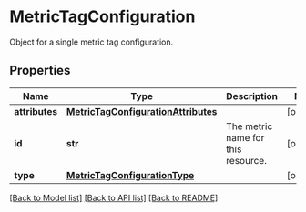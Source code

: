 # MetricTagConfiguration

Object for a single metric tag configuration.

## Properties

| Name           | Type                                                                        | Description                        | Notes      |
| -------------- | --------------------------------------------------------------------------- | ---------------------------------- | ---------- |
| **attributes** | [**MetricTagConfigurationAttributes**](MetricTagConfigurationAttributes.md) |                                    | [optional] |
| **id**         | **str**                                                                     | The metric name for this resource. | [optional] |
| **type**       | [**MetricTagConfigurationType**](MetricTagConfigurationType.md)             |                                    | [optional] |

[[Back to Model list]](README.md#documentation-for-models) [[Back to API list]](README.md#documentation-for-api-endpoints) [[Back to README]](README.md)
